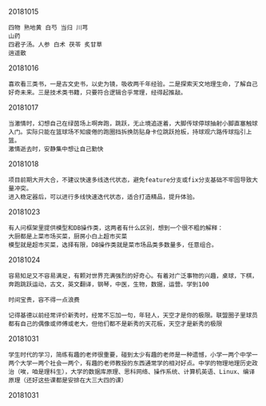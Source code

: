 20181015

    四物 熟地黄 白芍 当归 川芎
    山药
    四君子汤。人参 白术 茯苓 炙甘草
    逍遥散

20181016

    喜欢看三类书，一是古文史书，以史为镜，吸收两千年经验。二是探索天文地理生命，了解自己好奇未来。三是技术类书籍，只要符合逻辑合乎常理，经得起推敲。

20181017

    当激情时，幻想自己在绿茵场上啊奔跑，跳跃，无止境追逐着，大脚传球停球抽射小脚直塞触球入门。实际只能在篮球场不知疲倦的跑圈挡拆换防贴身卡位跳跃抢板，持球观六路传球指引上篮。
    激情逝去时，安静集中想让自己勤快

20181018
    
    项目前期大开大合，不建议快速多线迭代状态，避免feature分支或fix分支基础不牢固导致大量冲突。
    进入稳定器后，可以进行多线快速迭代状态，适合打造精品，提升体验。

20181023

    有人问框架里提供模型和DB操作类，这两者有什么区别，想到一个很不粗的解释：
    大厨都是上菜市场买菜，厨房小白上超市买菜
    模型就是超市买菜，选择有限，DB操作类就是菜市场品类多数量多，任意组合。

20181024

    容易知足又不容易满足，有颗对世界充满强烈的好奇心。有着对广泛事物的兴趣，桌球，下棋，奔跑跳跃运动，古文，英文翻译，钢琴，中医，生物，数据，运营。学到100

    时间宝贵，容不得一点浪费

    记得基德以前经常评价新秀时，经常不忘加一句，年轻人，天空才是你的极限。联盟圈子里球员都有自己的偶像或师傅或老大，但他们都不是新秀的天花板，天空才是新秀的极限

20181031

    学生时代的学习，简练有趣的老师很重要，碰到太少有趣的老师是一种遗憾，小学一两个中学一两个大学一两个社会一两个，有趣的老师教授的东西通常学的相对好点。中学的物理地理历史政治（唉，咱是理科生），大学的数据库原理、思科网络、操作系统、计算机英语、Linux、编译原理（还好这些课都是安排在大三大四的课）

20181031



